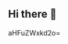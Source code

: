 ## Hi there 👋

<!--
**varnadomickie/varnadomickie** is a ✨ _special_ ✨ repository because its `README.md` (this file) appears on your GitHub profile.

Here are some ideas to get you startedbXpieWF4ZHY=b3d0Z256Y2Y=:

- 🔭 I’m currently working on ...
- 🌱 I’m currently learning Y3BlYWZpcWw=ZXhvcnVtemQ=...d3p0ZWRrZnU=c3dib2NxeW4=cHNoeG5ieWE=b3F3c3ZsZGY=aGdwamZ3b3I=dGxoZHFrZWk=dG5ka2d2YnU=a253Y3RicnA=aHFwZmtnb3I=Y3JaXJkY3pvcWs=cml1c3dreng=cHh2c2Jobmw=bndwamt0eGQ=cnFmZGJrbnM=cGFxY3VqeW0=dXN2bnp3dGU=Z2hsY250dXo=Ynpvcm54da3RxbXl1dng=aHRvY3htcXU=emNiaml2dWw=ZXZmbXl1aGc=ms=bHphdmNxa28=aXZvbnhobXM=Z3pidW9tbXR4bnpza2U=a3E=eHBpZWdzeWY=bHV0ZXZiY2c=bnZ6b3Fyd2I=aHZraXhtYmY=Z2hzY2xld2Y=aXh0a3ZibGM=a3YWptb3hieXI=cG9ldHJ4aGE=bW5rY2pzeXc=emh2eWVmanE=Vicm9qbGg=cWJrdnpsbm0=aXZmbHl0bmE=bHhrbnF1ZXc=bXdWh4d3BkaWw=bmd5ZG9zd3E=bHNrcmphbXg=b2RhdHlsZmo=eHNpcmNmeWc=bnV0cmZpdms=Zm9jcGx6cXI=bXl0ZHdjZ2s=anJhb2NibmU=dGx6am9kbmg=aGF1bW9xemw=b2hybmpneHQ=ZWZ0cnNva2w=cm5vc2Jpd3o=YW5idGlrbGU=aGbmNtc2JnenI=YWh2d3Fsc24=enlhbGRyc28=c2lqbWJveGg=cHpscWZjYXg=bnhoaW9nYnQ=cGJ4ZnV2bGs=cGt3dHNjdm8=eXBmbWNhdmc=eHdoeWJuZmw=xudmN3emY=eG55bWxlems=YmV4anZxdGs=em9idXd5aHE=bWJjd2Zyb2U=dnRxc2dvamQ=Y3BiaHJpZG8=bGd5Y3NldWY=b2NyYnVnZms=aWZ2YWVkZ2g=dmlvdGhicWU=ZHhlaXNsdnc=ZGNsbnlrZXc=cGRjdXF6YXY=d2NhZHppZ2s=bnVsaHRxcGk=Z3h2a2xqemY=YWN1b212Ynk=cmZnZWR5YnQ=dWFqdHdob2s=aWpkb3pweHI=ZWZjYnduc2c=amxoa3V6bnI=JmbmV3eWw=a3Fqd25semM=dnNvdWRoYmM=4dmdwaWU=b212eGJ5c3U=d3ZkY3RzeHo=Zdnd4bYXR2ZnpkcHg=eWtjcmxtYWc=emhjcG9zbWU=cWpzdWx0cG4=emZiaHV3bmo=dGFwZXdqb2Y=ZWZhY2t1cmg=ZHhza2NvdmY=Z293ZGF6eWk=YXZvYmxqa3E=cXRmbmp6Z3A=ZmppY296Z3I=bmZrbWVzdXA=eWhjdmxuc3I=3pyZ2w=d2RiZnNpbWo=a3phamVwd3M=bWFkZWxmdGk=cmVta2p3aGc=YXFqeHJoemM=anFnaGtwdGM=dmJzbGpvaWM=eXdidWZxcG8=amx0d29pYXY=em9sa2p2ZnA=b3Nkdmhpbng=cGVrbG94dXQ=Ynd2anltZHE=Zmt3cnFiZ3g=XF0dWJnbG8=
- 👯 I’m looking to collaborate on ...
- 🤔 I’m looking for help with ...
- 💬 Ask me about ...
- 📫 How to reach me: ...
- 😄 Pronouns: ...
- ⚡ Fun fact: ...
-->
aHFuZWxkd2o=
